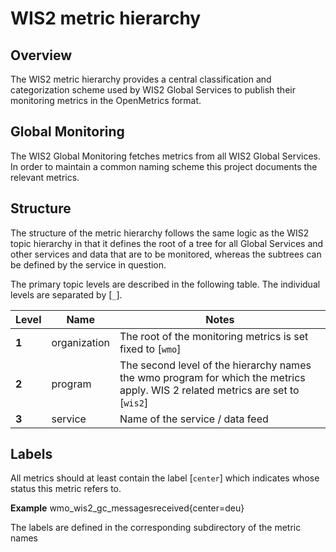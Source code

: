 # WIS2 metric hierarchy

## Overview

The WIS2 metric hierarchy provides a central classification and categorization scheme used by WIS2 Global Services to publish their monitoring metrics in the OpenMetrics format.

## Global Monitoring

The WIS2 Global Monitoring fetches metrics from all WIS2 Global Services. In order to maintain a common naming scheme this project documents the relevant metrics.

## Structure

The structure of the metric hierarchy follows the same logic as the WIS2 topic hierarchy in that it defines the root of a tree for all Global Services and other services and data that are to be monitored, whereas the subtrees can be defined by the service in question.

The primary topic levels are described in the following table. The individual levels are separated by [`_`].

| **Level** | **Name** | **Notes** |
| --- | --- | --- |
| **1** | organization | The root of the monitoring metrics is set fixed to [`wmo`] |
| **2** | program | The second level of the hierarchy names the wmo program for which the metrics apply. WIS 2 related metrics are set to [`wis2`] |
| **3** | service | Name of the service / data feed |

## Labels

All metrics should at least contain the label [`center`] which indicates whose status this metric refers to. 

**Example** wmo\_wis2\_gc\_messagesreceived\{center=deu\}

The labels are defined in the corresponding subdirectory of the metric names
